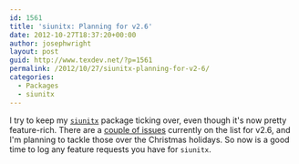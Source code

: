 ```yaml
---
id: 1561
title: 'siunitx: Planning for v2.6'
date: 2012-10-27T18:37:20+00:00
author: josephwright
layout: post
guid: http://www.texdev.net/?p=1561
permalink: /2012/10/27/siunitx-planning-for-v2-6/
categories:
  - Packages
  - siunitx
---
```

I try to keep my [`siunitx`](https://ctan.org/pkg/siunitx) package ticking over, even though it's now pretty feature-rich. There are a [couple of issues](https://bitbucket.org/josephwright/siunitx/issues?milestone=v2.6) currently on the list for v2.6, and I'm planning to tackle those over the Christmas holidays. So now is a good time to log any feature requests you have for `siunitx`.
